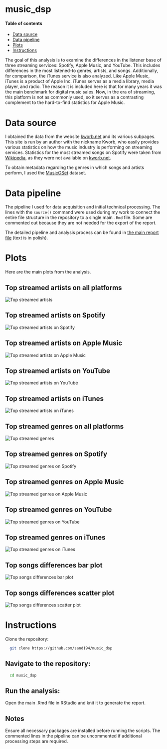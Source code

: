 # music_dsp

#### Table of contents
- [Data source](#data-source)
- [Data pipeline](#data-pipeline)
- [Plots](#plots)
- [Instructions](#instructions)

The goal of this analysis is to examine the differences in the listener base of three streaming services: Spotify, Apple Music, and YouTube. This includes differences in the most listened-to genres, artists, and songs. Additionally, for comparison, the iTunes service is also analyzed. Like Apple Music, iTunes is a product of Apple Inc. iTunes serves as a media library, media player, and radio. The reason it is included here is that for many years it was the main benchmark for digital music sales. Now, in the era of streaming, this platform is not as commonly used, so it serves as a contrasting complement to the hard-to-find statistics for Apple Music.

# Data source
I obtained the data from the website [kworb.net](https://kworb.net) and its various subpages. This site is run by an author with the nickname Kworb, who easily provides various statistics on how the music industry is performing on streaming services. Statistics for the most streamed songs on Spotify were taken from [Wikipedia](https://en.wikipedia.org/wiki/List_of_Spotify_streaming_records), as they were not available on [kworb.net](https://kworb.net).

To obtain metadata regarding the genres in which songs and artists perform, I used the [MusicOSet](https://marianaossilva.github.io/DSW2019/) dataset.

# Data pipeline
The pipeline I used for data acquisition and initial technical processing. The lines with the `source()` command were used during my work to connect the entire file structure in the repository to a single main `.Rmd` file. Some are commented out because they are not needed for the export of the report.

The detailed pipeline and analysis process can be found in [the main report file](https://github.com/sand194/music_dsp/blob/main/R_Projekt_Jakub_Piasek_raport.html) (text is in polish).

# Plots
Here are the main plots from the analysis.

## Top streamed artists on all platforms
![Top streamed artists](plots/plot_top_artists.png)

## Top streamed artists on Spotify
![Top streamed artists on Spotify](plots/plot_top_artists_spotify.png)

## Top streamed artists on Apple Music
![Top streamed artists on Apple Music](plots/plot_top_artists_apple.png)

## Top streamed artists on YouTube
![Top streamed artists on YouTube](plots/plot_top_artists_yt.png)

## Top streamed artists on iTunes
![Top streamed artists on iTunes](plots/plot_top_artists_itunes.png)

## Top streamed genres on all platforms
![Top streamed genres](plots/plot_top_genres.png)

## Top streamed genres on Spotify
![Top streamed genres on Spotify](plots/plot_top_genres_spotify.png)

## Top streamed genres on Apple Music
![Top streamed genres on Apple Music](plots/plot_top_genres_apple.png)

## Top streamed genres on YouTube
![Top streamed genres on YouTube](plots/plot_top_genres_yt.png)

## Top streamed genres on iTunes
![Top streamed genres on iTunes](plots/plot_top_genres_itunes.png)

## Top songs differences bar plot
![Top songs differences bar plot](plots/top_songs_differences_bar_plot.png)

## Top songs differences scatter plot
![Top songs differences scatter plot](plots/top_songs_differences_scatter_plot.png)


# Instructions
  Clone the repository:
```bash
  git clone https://github.com/sand194/music_dsp
```

## Navigate to the repository:
```bash
  cd music_dsp
```

## Run the analysis:
Open the main .Rmd file in RStudio and knit it to generate the report.

## Notes
Ensure all necessary packages are installed before running the scripts. The commented lines in the pipeline can be uncommented if additional processing steps are required.
